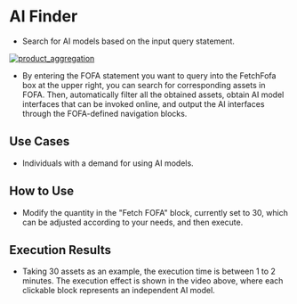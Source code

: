 # AI Finder

- Search for AI models based on the input query statement.

[![product_aggregation](https://store.fofa.info/fofahub/doc/video/ai_finder_en.jpg)](https://store.fofa.info/fofahub/doc/video/ai_finder_20240110_en.mp4)

- By entering the FOFA statement you want to query into the FetchFofa box at the upper right, you can search for corresponding assets in FOFA. Then, automatically filter all the obtained assets, obtain AI model interfaces that can be invoked online, and output the AI interfaces through the FOFA-defined navigation blocks.

## Use Cases

- Individuals with a demand for using AI models.

## How to Use

- Modify the quantity in the "Fetch FOFA" block, currently set to 30, which can be adjusted according to your needs, and then execute.

## Execution Results
- Taking 30 assets as an example, the execution time is between 1 to 2 minutes. The execution effect is shown in the video above, where each clickable block represents an independent AI model.